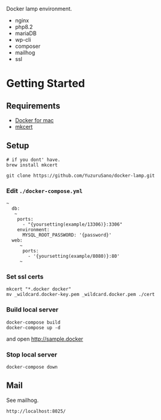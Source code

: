 Docker lamp environment.

- nginx
- php8.2
- mariaDB
- wp-cli
- composer
- mailhog
- ssl

# Getting Started

## Requirements

- [Docker for mac](https://docs.docker.com/docker-for-mac/install/)
- [mkcert](https://github.com/FiloSottile/mkcert)

## Setup

```
# if you dont' have.
brew install mkcert
```

```
git clone https://github.com/YuzuruSano/docker-lamp.git
```

### Edit `./docker-compose.yml`

```
~
  db:
   ~
    ports:
      - "{yoursetting(example/13306)}:3306"
    environment:
      MYSQL_ROOT_PASSWORD: '{password}'
  web:
     ~
      ports:
        - '{yoursetting(example/8080)}:80'
     ~
```

### Set ssl certs

```
mkcert "*.docker docker"
mv _wildcard.docker-key.pem _wildcard.docker.pem ./cert
```

### Build local server

```
docker-compose build
docker-compose up -d
```

and open http://sample.docker

### Stop local server

```
docker-compose down
```

## Mail

See mailhog.

```
http://localhost:8025/
```
